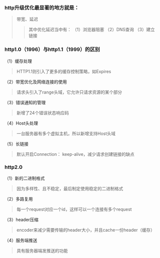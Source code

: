 ### http升级优化最显著的地方就是：
> 带宽、延迟
>> 其中优化延迟当中有：
（1）浏览器阻塞
（2）DNS查询
（3）建立链接
### http1.0（1996）与http1.1（1999）的区别
（1）缓存处理
> HTTP1.1则引入了更多的缓存控制策略，如Expires 

（2）带宽优化及网络连接的使用
> 请求头引入了range头域，它允许只请求资源的某个部分

（3）错误通知的管理
> 新增了24个错误状态响应码

（4）Host头处理
> 一台服务器有多个虚拟主机，所以新增支持Host头域

（5）长链接
> 默认开启Connection： keep-alive，减少请求创建链接的缺点
### http2.0
（1）新的二进制格式
> 因为多样性、且不稳定，最后制定使用稳定的二进制格式

（2）多路复用
> 每一个request对应一个id，这样可以一个连接有多个request

（3）header压缩
> encoder来减少需要传输的header大小，并且cache一份header（缓存）

（4）服务端推送
> 具有服务器端发推送的功能